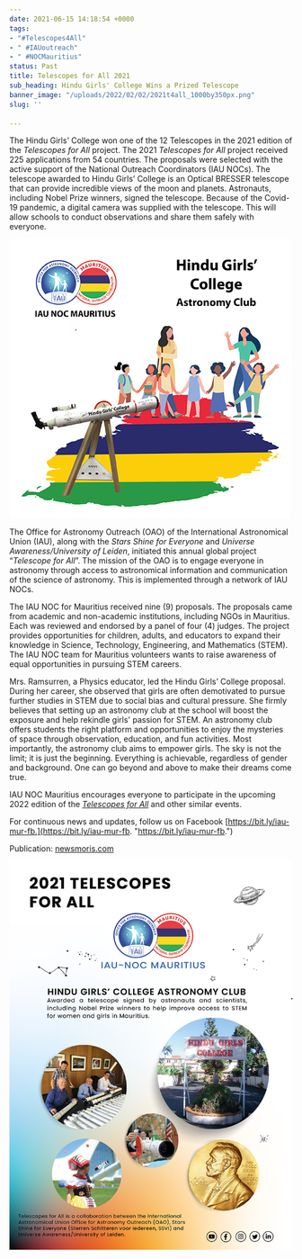 ```yaml
---
date: 2021-06-15 14:18:54 +0000
tags:
- "#Telescopes4All"
- " #IAUoutreach"
- " #NOCMauritius"
status: Past
title: Telescopes for All 2021
sub_heading: Hindu Girls' College Wins a Prized Telescope
banner_image: "/uploads/2022/02/02/2021t4all_1000by350px.png"
slug: ''

---
```

The Hindu Girls’ College won one of the 12 Telescopes in the 2021 edition of the _Telescopes for All_ project. The 2021 _Telescopes for All_ project received 225 applications from 54 countries. The proposals were selected with the active support of the National Outreach Coordinators (IAU NOCs). The telescope awarded to Hindu Girls’ College is an Optical BRESSER telescope that can provide incredible views of the moon and planets. Astronauts, including Nobel Prize winners, signed the telescope. Because of the Covid-19 pandemic, a digital camera was supplied with the telescope. This will allow schools to conduct observations and share them safely with everyone.

![](/uploads/2022/02/02/t4all_illust_tasneem_500px.png)

The Office for Astronomy Outreach (OAO) of the International Astronomical Union (IAU), along with the _Stars Shine for Everyone_ and _Universe Awareness/University of Leiden_, initiated this annual global project “_Telescope for All_”. The mission of the OAO is to engage everyone in astronomy through access to astronomical information and communication of the science of astronomy. This is implemented through a network of IAU NOCs.

The IAU NOC for Mauritius received nine (9) proposals. The proposals came from academic and non-academic institutions, including NGOs in Mauritius. Each was reviewed and endorsed by a panel of four (4) judges. The project provides opportunities for children, adults, and educators to expand their knowledge in Science, Technology, Engineering, and Mathematics (STEM). The IAU NOC team for Mauritius volunteers wants to raise awareness of equal opportunities in pursuing STEM careers.

Mrs. Ramsurren, a Physics educator, led the Hindu Girls’ College proposal. During her career, she observed that girls are often demotivated to pursue further studies in STEM due to social bias and cultural pressure. She firmly believes that setting up an astronomy club at the school will boost the exposure and help rekindle girls' passion for STEM. An astronomy club offers students the right platform and opportunities to enjoy the mysteries of space through observation, education, and fun activities. Most importantly, the astronomy club aims to empower girls. The sky is not the limit; it is just the beginning. Everything is achievable, regardless of gender and background. One can go beyond and above to make their dreams come true.

IAU NOC Mauritius encourages everyone to participate in the upcoming 2022 edition of the [_Telescopes for All_](https://www.iau.org/news/announcements/detail/ann20026/) and other similar events.

For continuous news and updates, follow us on Facebook [https://bit.ly/iau-mur-fb.](https://bit.ly/iau-mur-fb. "https://bit.ly/iau-mur-fb.")

Publication: [newsmoris.com]()

![](/uploads/2022/02/02/800px.png)